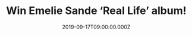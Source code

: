 ---
campaign-uuid: "c-cfa11a6e-8418-47a6-b249-85ec519a2741"
type: "Competition"
category: "Music"
date: "2019-09-17T09:00:00.000Z"
end-date: "2019-10-17T23:59:00.000Z"
disable-form: false
is_promoted: false
has_entry_page: true
title: "Win Emelie Sande ‘Real Life’ album!"
competition-description: "<p>Emilie Sande is finally back with an amazing brand new\
  \ album. Recorded following an intense personal journey of self-doubt and self-discovery,\
  \ ‘Real Life’ marks a brand-new chapter and with it a bold, confident and fearless\
  \ new sound. It’s an extraordinary album and emblematic of an artist emerging defiant\
  \ and powerful.</p>\n<p>Want it? Click below for a chance to win.</p>\n"
hero-header: "Win Emelie Sande ‘Real Life’ album!"
terms-confirmation: "N/A"
banner-img: "https://assets.expresslyapp.com/asset-84f261d8-05ec-49f1-8dd4-d99cbf554bb5.jpg"
logo-left-href: "http://club.expressly.io"
logo-left-image: "https://assets.expresslyapp.com/asset-e5a9b5a3-359a-45e5-8fcd-962acd7e75b6.jpg"
logo-left-title: "Expressly Club"
bg-image-hero: "https://assets.expresslyapp.com/asset-9fe6d52d-e9bf-45d1-9b3b-c6a170d1966b.jpg"
bg-image-first: "https://assets.expresslyapp.com/asset-225eadd2-d92a-4d8b-9b7f-2e433850b51e.jpg"
section1-content: "<p>With all lyrics written by Emeli and working with the likes\
  \ of Salaam Remi, James Poyser and Troy Miller, who produced every song, the album’\
  s 11 tracks act as warm balm for anyone looking for positivity.</p>\n<p>Opening\
  \ track, the compelling Human is a sobering reminder of our vulnerability that sets\
  \ the tone for the record as Sandé sings, “We all human / We all go through things.”\
  \ This is followed by the acoustic guitar lead Love To Help, a poignant and smooth\
  \ statement of solidarity, while on the soaring You Are Not Alone, the singer, flanked\
  \ by the halo of a choir, returns with the anthemic sound that made her a star.\
  \ Building on this momentum is lead single Sparrow, an empowering track that showcases\
  \ the singer’s dynamic voice on top of marching drums, resonant pianos and resplendent\
  \ backing vocals, as does the sermonic Survivor with its flecks of R&B and gospel.\
  \ Honest, a tender piano ballad, sees the singer deliver one of the most emotive\
  \ songs of her career, and the cinematic, string-led Free as a Bird which closes\
  \ the record is timeless. Elsewhere, like on the disco-tinged Extraordinary Being\
  \ and soulful Shine, Emeli pushes her sound further than ever, showcasing the faith\
  \ of a woman and an artist who now truly understands herself..</p>\n<p>Enter below\
  \ for a chance to win a copy of Emeli’s new album. Good luck!</p\n"
entry-title: "Win Emelie Sande ‘Real Life’ album!"
entry-content: "<p>Enter the draw to win Emelie Sande ‘Real Life’ album by completing\
  \ the form below before 23:59 on the 17th of October 2019.</p>\n"
has-winner: false
prize-description: "Emelie Sande ‘Real Life’ album!"
special-conditions: "Multiple entries are allowed up to one every day.\r\n\r\nThis\
  \ competition is also available on: http://club.expressly.io/competitons/kylie-minogue-definitive-collection"
country-restrictions:
- "GB"
---